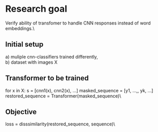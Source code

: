 # Research goal

Verify ability of transfomer to handle CNN responses instead of word embeddings.\

## Initial setup  
a) muliple cnn-classifiers trained differently,\
b) dataset with images X

## Transformer to be trained
for x in X: s = [cnn1(x), cnn2(x), ...] 
            masked_sequence = [y1, ...,<MASK>, yk, ...]\
            restored_sequence = Transformer(masked_sequence)\

## Objective
loss = disssimilarity(restored_sequence, sequence)\


